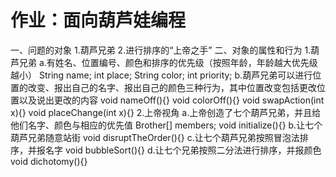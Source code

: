 # 作业：面向葫芦娃编程

一、问题的对象
1.葫芦兄弟
2.进行排序的“上帝之手”
二、对象的属性和行为
1.葫芦兄弟
a.有姓名、位置编号、颜色和排序的优先级（按照年龄，年龄越大优先级越小）
    String name;
    int place;
    String color;
    int priority;
b.葫芦兄弟可以进行位置的改变、报出自己的名字、报出自己的颜色三种行为，其中位置改变包括更改位置以及说出更改的内容
void nameOff(){}
void colorOff(){}
void swapAction(int x){}
void placeChange(int x){}
2.上帝视角
a.上帝创造了七个葫芦兄弟，并且给他们名字、颜色与相应的优先值
Brother[] members;
void initialize(){}
b.让七个葫芦兄弟随意站街
void disruptTheOrder(){}
c.让七个葫芦兄弟按照冒泡法排序，并报名字
void bubbleSort(){}
d.让七个兄弟按照二分法进行排序，并报颜色
void dichotomy(){}